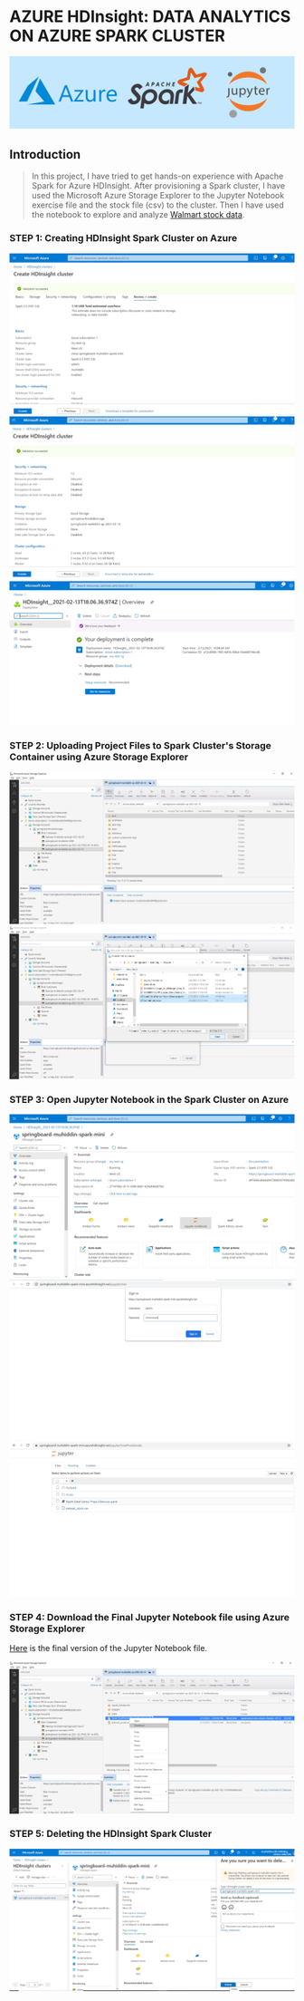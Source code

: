 # AZURE HDInsight: DATA ANALYTICS ON AZURE SPARK CLUSTER

![](images/banner.jpg)

## Introduction

>  In this project, I have tried to get hands-on experience with Apache Spark for Azure HDInsight. After provisioning a Spark cluster, I have used the Microsoft Azure Storage Explorer to the Jupyter Notebook exercise file and the stock file (csv) to the cluster. Then I have used the notebook to explore and analyze [Walmart stock data](data/walmart_stock.csv). 


### STEP 1: Creating HDInsight Spark Cluster on Azure

<kbd> <img src="images/Screenshot_1.jpg" /> </kbd>
<kbd> <img src="images/Screenshot_2.jpg" /> </kbd>
<kbd> <img src="images/Screenshot_3.jpg" /> </kbd>

### STEP 2: Uploading Project Files to Spark Cluster's Storage Container using Azure Storage Explorer

<kbd> <img src="images/Screenshot_4.jpg" /> </kbd>
<kbd> <img src="images/Screenshot_5.jpg" /> </kbd>

### STEP 3: Open Jupyter Notebook in the Spark Cluster on Azure

<kbd> <img src="images/Screenshot_6.jpg" /> </kbd>
<kbd> <img src="images/Screenshot_7.jpg" /> </kbd>
<kbd> <img src="images/Screenshot_8.jpg" /> </kbd>

### STEP 4: Download the Final Jupyter Notebook file using Azure Storage Explorer
[Here](Spark_DataFrames_Project_Exercise.ipynb) is the final version of the Jupyter Notebook file.

<kbd> <img src="images/Screenshot_9.jpg" /> </kbd>


### STEP 5: Deleting the HDInsight Spark Cluster

<kbd> <img src="images/Screenshot_10.jpg" /> </kbd>